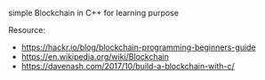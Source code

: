 simple Blockchain in C++ for learning purpose

Resource:
- https://hackr.io/blog/blockchain-programming-beginners-guide
- https://en.wikipedia.org/wiki/Blockchain
- https://davenash.com/2017/10/build-a-blockchain-with-c/
